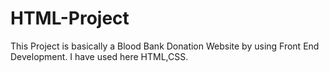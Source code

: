 # HTML-Project
This Project is basically a Blood Bank Donation Website by using Front End Development.
I have used here HTML,CSS.
